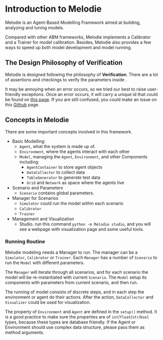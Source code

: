 # Introduction to Melodie
Melodie is an Agent-Based Modelling Framework aimed at building, analyzing and tuning models. 

Compared with other ABM frameworks, Melodie implements a Calibrator and a Trainer for model calibration. Besides, Melodie also provides a few ways to speed up both model development and model running.

## The Design Philosophy of Verification
Melodie is designed following the philosophy of **Verification**. There are a lot of assertions and checkings to verify the parameters inside . 

It may be annoying when an error occurs, so we tried our best to raise user-friendly exceptions. Once an error occurs, it will carry a unique id that could be found on [this page](). If you are still confused, you could make an issue on this [Github]() page. 
 
## Concepts in Melodie
There are some important concepts involved in this framework.
- Basic Modelling: 
  - `Agent`, what the system is made up of.
  - `Environment`, where the agents interact with each other
  - `Model`, managing the `Agent`, `Environment`, and other Components including:
    - `AgentContainer` to store agent objects
    - `DataCollector` to collect data
    - `TableGenerator` to generate test data
    - `Grid` and `Network` as space where the agents live
- Scenario and Parameters
  - `Scenario` contains global parameters.
- Manager for Scenarios
  - `Simulator` could run the model within each scenario
  - `Calibrator`
  - `Trainer`
- Management and Visualization
  - Studio. run this command `python -m Melodie studio`, and you will see a webpage with visualization page and some useful tools.
### Running Routine
Melodie modeling needs a Manager to run. The manager can be a `Simulator`, `Calibrator` or `Trainer`. Each `Manager` has a number of `Scenario` to run the `Model` with different parameters.

The `Manager` will iterate through all scenarios, and for each scenario the model will be re-instantiated with current `Scenario`. The `Model` setup its components with parameters from current scenario, and then run.

The running of model consists of discrete steps, and in each step the environment or agent do their actions. After the action, `DataCollector` and `Visualizer` could be used for visualization.

The property of `Environment` and `Agent` are defined in the `setup()` method. It is a good practice to make sure the properties are of  `int`/`float`/`str`/`bool` types, because these types are database friendly. If the Agent or Environment should use complex data structure, please pass them as method arguments.

